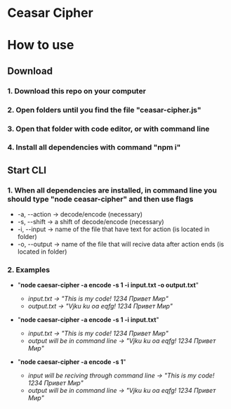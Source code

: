 # Ceasar Cipher

# How to use

## Download
  ### 1. Download this repo on your computer
  ### 2. Open folders until you find the file "ceasar-cipher.js"
  ### 3. Open that folder with code editor, or with command line
  ### 4. Install all dependencies with command "npm i"

## Start CLI
  ### 1. When all dependencies are installed, in command line you should type "node ceasar-cipher" and then use flags
-  -a, --action -> decode/encode (necessary)
-  -s, --shift  -> a shift of decode/encode (necessary)
-  -i, --input  -> name of the file that have text for action (is located in folder)
-  -o, --output -> name of the file that will recive data after action ends (is located in folder)
  ### 2. Examples
* "**node caesar-cipher -a encode -s 1 -i input.txt -o output.txt**"
    * *input.txt  -> "This is my code! 1234 Привет Мир"*
    * *output.txt -> "Vjku ku oa eqfg! 1234 Привет Мир"*

* "**node caesar-cipher -a encode -s 1 -i input.txt**"
    * *input.txt  -> "This is my code! 1234 Привет Мир"*
    * *output will be in command line -> "Vjku ku oa eqfg! 1234 Привет Мир"*

* "**node caesar-cipher -a encode -s 1**"
    * *input will be reciving through command line -> "This is my code! 1234 Привет Мир"*
    * *output will be in command line -> "Vjku ku oa eqfg! 1234 Привет Мир"*
 
